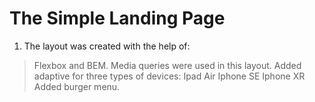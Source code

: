 # The Simple Landing Page #

1. The layout was created with the help of:
>Flexbox and 
>BEM.
Media queries were used in this layout.
Added adaptive for three types of devices: 
>Ipad Air
>Iphone SE
>Iphone XR
Added burger menu.
